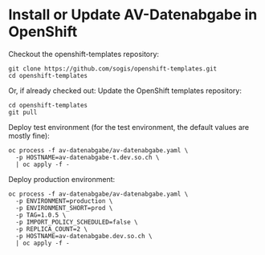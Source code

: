 # Install or Update AV-Datenabgabe in OpenShift

Checkout the openshift-templates repository:

```
git clone https://github.com/sogis/openshift-templates.git
cd openshift-templates
```

Or, if already checked out: Update the OpenShift templates repository:

```
cd openshift-templates
git pull
```

Deploy test environment (for the test environment, the default values are mostly fine):

```
oc process -f av-datenabgabe/av-datenabgabe.yaml \
  -p HOSTNAME=av-datenabgabe-t.dev.so.ch \
  | oc apply -f -
```

Deploy production environment:

```
oc process -f av-datenabgabe/av-datenabgabe.yaml \
  -p ENVIRONMENT=production \
  -p ENVIRONMENT_SHORT=prod \
  -p TAG=1.0.5 \
  -p IMPORT_POLICY_SCHEDULED=false \
  -p REPLICA_COUNT=2 \
  -p HOSTNAME=av-datenabgabe.dev.so.ch \
  | oc apply -f -
```
